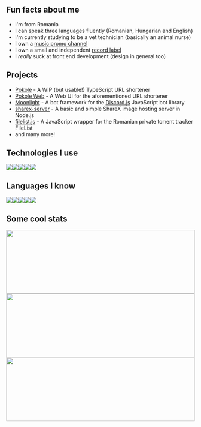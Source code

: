 ## Fun facts about me
- I'm from Romania
- I can speak three languages fluently (Romanian, Hungarian and English)
- I'm currently studying to be a vet technician (basically an animal nurse)
- I own a [music promo channel](https://layers.yt/rap)
- I own a small and independent [record label](https://layers.yt/records)
- I *really* suck at front end development (design in general too)

## Projects
- [Pokole](https://github.com/penfoldium/pokole) - A WIP (but usable!) TypeScript URL shortener 
- [Pokole Web](https://github.com/penfoldium/pokole-web) - A Web UI for the aforementioned URL shortener
- [Moonlight](https://github.com/penfoldium/moonlight) - A bot framework for the [Discord.js](https://discord.js.org/) JavaScript bot library
- [sharex-server](https://github.com/authenticname/sharex-server) - A basic and simple ShareX image hosting server in Node.js
- [filelist.js](https://github.com/alexthemaster/filelist.js) - A JavaScript wrapper for the Romanian private torrent tracker FileList
- and many more!


## Technologies I use
<img src="https://img.shields.io/badge/node.js%20-%2343853D.svg?&style=for-the-badge&logo=node.js&logoColor=white"/><!--
--><img src="https://img.shields.io/badge/postgres-%23316192.svg?&style=for-the-badge&logo=postgresql&logoColor=white"/><!--
--><img src="https://img.shields.io/badge/nginx%20-%23009639.svg?&style=for-the-badge&logo=nginx&logoColor=white"/><!--
--><img src="https://img.shields.io/badge/github%20actions%20-%232671E5.svg?&style=for-the-badge&logo=github%20actions&logoColor=white"/><!--
--><img src="https://img.shields.io/badge/vuejs%20-%2335495e.svg?&style=for-the-badge&logo=vue.js&logoColor=%234FC08D"/>

## Languages I know
<img src="https://img.shields.io/badge/javascript%20-%23323330.svg?&style=for-the-badge&logo=javascript&logoColor=%23F7DF1E"/><!--
--><img src="https://img.shields.io/badge/typescript%20-%23007ACC.svg?&style=for-the-badge&logo=typescript&logoColor=white"/><!--
--><img src="https://img.shields.io/badge/html5%20-%23E34F26.svg?&style=for-the-badge&logo=html5&logoColor=white"/><!--
--><img src="https://img.shields.io/badge/css3%20-%231572B6.svg?&style=for-the-badge&logo=css3&logoColor=white"/><!--
--><img src="https://img.shields.io/badge/java-%23ED8B00.svg?&style=for-the-badge&logo=java&logoColor=white"/>

## Some cool stats
<img src="https://github-readme-stats.vercel.app/api?username=alexthemaster&count_private=true&show_icons=true&theme=tokyonight" height="170px" width="100%">
<img src="https://github-readme-stats.vercel.app/api/top-langs/?username=alexthemaster&theme=blue-black&layout=compact&title_color=4F8CC9&text_color=9f9f9f&bg_color=151515&hide_border=true&icon_color=4F8CC9" height="170px" width="100%">
<img src="https://github-readme-stats.vercel.app/api/wakatime?username=AlexTheMaster&layout=compact" height="170px" width="100%">